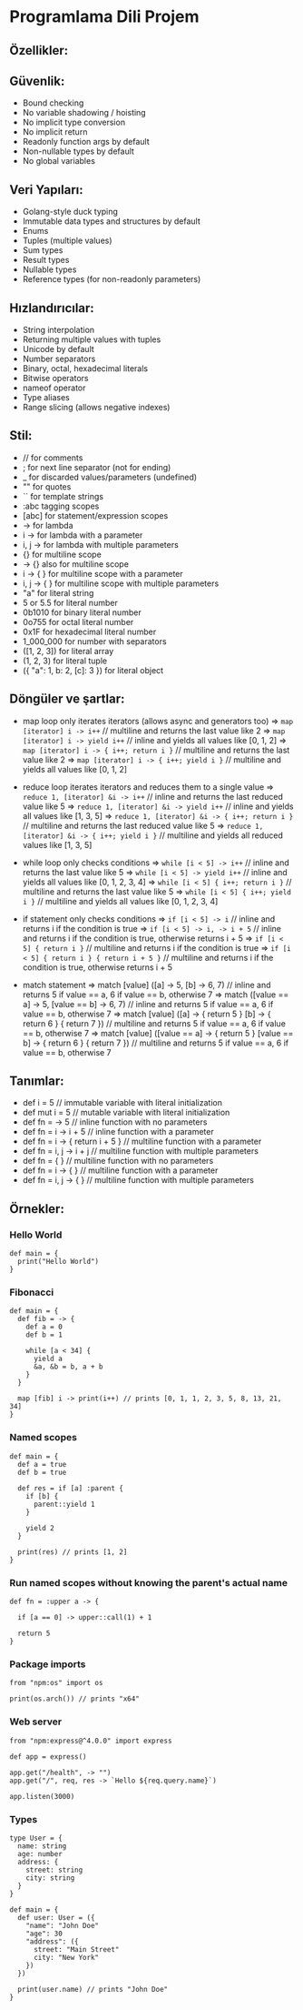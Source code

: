 # Programlama Dili Projem

## Özellikler:

## Güvenlik:

- Bound checking
- No variable shadowing / hoisting
- No implicit type conversion
- No implicit return
- Readonly function args by default
- Non-nullable types by default
- No global variables

## Veri Yapıları:

- Golang-style duck typing
- Immutable data types and structures by default
- Enums
- Tuples (multiple values)
- Sum types
- Result types
- Nullable types
- Reference types (for non-readonly parameters)

## Hızlandırıcılar:

- String interpolation
- Returning multiple values with tuples
- Unicode by default
- Number separators
- Binary, octal, hexadecimal literals
- Bitwise operators
- nameof operator
- Type aliases
- Range slicing (allows negative indexes)

## Stil:

- // for comments
- ; for next line separator (not for ending)
- _ for discarded values/parameters (undefined)
- "" for quotes
- `` for template strings
- :abc tagging scopes
- [abc] for statement/expression scopes
- -> for lambda
- i -> for lambda with a parameter
- i, j -> for lambda with multiple parameters
- {} for multiline scope
- -> {} also for multiline scope
- i -> { } for multiline scope with a parameter
- i, j -> { } for multiline scope with multiple parameters
- "a" for literal string
- 5 or 5.5 for literal number
- 0b1010 for binary literal number
- 0o755 for octal literal number
- 0x1F for hexadecimal literal number
- 1_000_000 for number with separators
- ([1, 2, 3]) for literal array
- (1, 2, 3) for literal tuple
- ({ "a": 1, b: 2, [c]: 3 }) for literal object

## Döngüler ve şartlar:

- map loop only iterates iterators (allows async and generators too) =>
  `map [iterator] i -> i++` // multiline and returns the last value like 2 =>
  `map [iterator] i -> yield i++` // inline and yields all values like [0, 1, 2]
  => `map [iterator] i -> { i++; return i }` // multiline and returns the last
  value like 2 => `map [iterator] i -> { i++; yield i }` // multiline and yields
  all values like [0, 1, 2]

- reduce loop iterates iterators and reduces them to a single value =>
  `reduce 1, [iterator] &i -> i++` // inline and returns the last reduced value
  like 5 => `reduce 1, [iterator] &i -> yield i++` // inline and yields all
  values like [1, 3, 5] => `reduce 1, [iterator] &i -> { i++; return i }` //
  multiline and returns the last reduced value like 5 =>
  `reduce 1, [iterator] &i -> { i++; yield i }` // multiline and yields all
  reduced values like [1, 3, 5]

- while loop only checks conditions => `while [i < 5] -> i++` // inline and
  returns the last value like 5 => `while [i < 5] -> yield i++` // inline and
  yields all values like [0, 1, 2, 3, 4] => `while [i < 5] { i++; return i }` //
  multiline and returns the last value like 5 =>
  `while [i < 5] { i++; yield i }` // multiline and yields all values like [0,
  1, 2, 3, 4]

- if statement only checks conditions => `if [i < 5] -> i` // inline and returns
  i if the condition is true => `if [i < 5] -> i, -> i + 5` // inline and
  returns i if the condition is true, otherwise returns i + 5 =>
  `if [i < 5] { return i }` // multiline and returns i if the condition is true
  => `if [i < 5] { return i } { return i + 5 }` // multiline and returns i if
  the condition is true, otherwise returns i + 5

- match statement => match [value] ([a] -> 5, [b] -> 6, 7) // inline and returns
  5 if value == a, 6 if value == b, otherwise 7 => match ([value == a] -> 5,
  [value == b] -> 6, 7) // inline and returns 5 if value == a, 6 if value == b,
  otherwise 7 => match [value] ([a] -> { return 5 } [b] -> { return 6 } { return
  7 }) // multiline and returns 5 if value == a, 6 if value == b, otherwise 7 =>
  match [value] ([value == a] -> { return 5 } [value == b] -> { return 6 } {
  return 7 }) // multiline and returns 5 if value == a, 6 if value == b,
  otherwise 7

## Tanımlar:

- def i = 5 // immutable variable with literal initialization
- def mut i = 5 // mutable variable with literal initialization
- def fn = -> 5 // inline function with no parameters
- def fn = i -> i + 5 // inline function with a parameter
- def fn = i -> { return i + 5 } // multiline function with a parameter
- def fn = i, j -> i + j // multiline function with multiple parameters
- def fn = { } // multiline function with no parameters
- def fn = i -> { } // multiline function with a parameter
- def fn = i, j -> { } // multiline function with multiple parameters

## Örnekler:

### Hello World

```
def main = {
  print("Hello World")
}
```

### Fibonacci

```
def main = {
  def fib = -> {
    def a = 0
    def b = 1

    while [a < 34] {
      yield a
      &a, &b = b, a + b
    }
  }

  map [fib] i -> print(i++) // prints [0, 1, 1, 2, 3, 5, 8, 13, 21, 34]
}
```

### Named scopes

```
def main = {
  def a = true
  def b = true

  def res = if [a] :parent {
    if [b] {
      parent::yield 1
    }

    yield 2
  }

  print(res) // prints [1, 2]
}
```

### Run named scopes without knowing the parent's actual name

```
def fn = :upper a -> {

  if [a == 0] -> upper::call(1) + 1

  return 5
}
```

### Package imports

```
from "npm:os" import os

print(os.arch()) // prints "x64"
```

### Web server

```
from "npm:express@^4.0.0" import express

def app = express()

app.get("/health", -> "")
app.get("/", req, res -> `Hello ${req.query.name}`)

app.listen(3000)
```

### Types

```
type User = {
  name: string
  age: number
  address: {
    street: string
    city: string
  }
}

def main = {
  def user: User = ({
    "name": "John Doe"
    "age": 30
    "address": ({
      street: "Main Street"
      city: "New York"
    })
  })

  print(user.name) // prints "John Doe"
}
```
